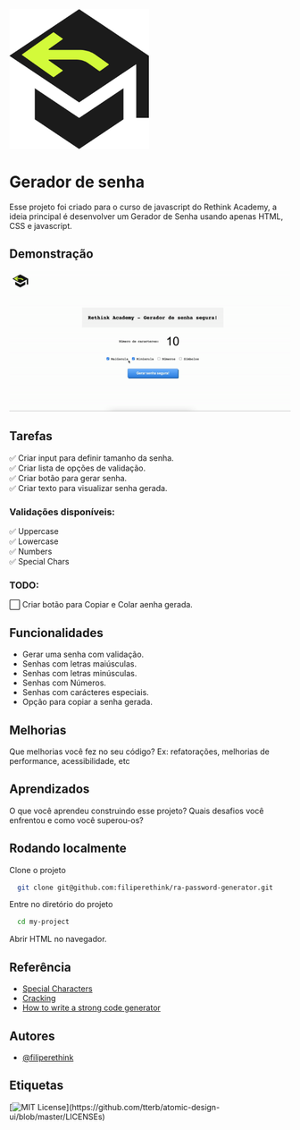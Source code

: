 <img src="https://github.com/filiperethink/ra-password-generator/blob/master/logo.png" width="250" height="250">

# Gerador de senha

Esse projeto foi criado para o curso de javascript do Rethink Academy, a ideia principal é desenvolver um Gerador de Senha usando apenas HTML, CSS e javascript.

## Demonstração

![Alt Text](https://github.com/filiperethink/ra-password-generator/blob/master/demo.gif)

## Tarefas

✅ Criar input para definir tamanho da senha.\
✅ Criar lista de opções de validação.\
✅ Criar botão para gerar senha.\
✅ Criar texto para visualizar senha gerada.

### Validações disponíveis:

✅ Uppercase\
✅ Lowercase\
✅ Numbers\
✅ Special Chars

### TODO:

⬜️ Criar botão para Copiar e Colar aenha gerada.

## Funcionalidades

- Gerar uma senha com validação.
- Senhas com letras maiúsculas.
- Senhas com letras minúsculas.
- Senhas com Números.
- Senhas com carácteres especiais.
- Opção para copiar a senha gerada.

## Melhorias

Que melhorias você fez no seu código? Ex: refatorações, melhorias de performance, acessibilidade, etc

## Aprendizados

O que você aprendeu construindo esse projeto? Quais desafios você enfrentou e como você superou-os?

## Rodando localmente

Clone o projeto

```bash
  git clone git@github.com:filiperethink/ra-password-generator.git
```

Entre no diretório do projeto

```bash
  cd my-project
```

Abrir HTML no navegador.


## Referência

- [Special Characters](https://owasp.org/www-community/password-special-characters)
- [Cracking](https://www.avast.com/c-cracking?_ga=2.100731393.1665064193.1648645455-207049738.1648645455)
- [How to write a strong code generator](https://blog.avast.com/strong-password-ideas)

## Autores

- [@filiperethink](https://www.github.com/filiperethink)

## Etiquetas

[![MIT License](https://img.shields.io/apm/l/atomic-design-ui.svg?)](https://github.com/tterb/atomic-design-ui/blob/master/LICENSEs)
